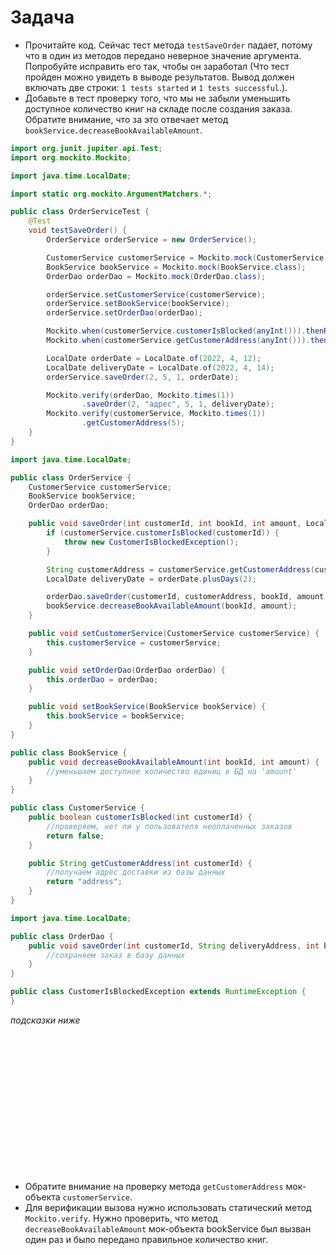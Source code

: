 # Задача

- Прочитайте код. Сейчас тест метода `testSaveOrder` падает, потому что в один из методов передано неверное значение
  аргумента. Попробуйте исправить его так, чтобы он заработал (Что тест пройден можно увидеть в выводе результатов.
  Вывод должен включать две строки: `1 tests started` и `1 tests successful`.).
- Добавьте в тест проверку того, что мы не забыли уменьшить доступное количество книг на складе после создания заказа.
  Обратите внимание, что за это отвечает метод `bookService.decreaseBookAvailableAmount`.

```java
import org.junit.jupiter.api.Test;
import org.mockito.Mockito;

import java.time.LocalDate;

import static org.mockito.ArgumentMatchers.*;

public class OrderServiceTest {
    @Test
    void testSaveOrder() {
        OrderService orderService = new OrderService();

        CustomerService customerService = Mockito.mock(CustomerService.class);
        BookService bookService = Mockito.mock(BookService.class);
        OrderDao orderDao = Mockito.mock(OrderDao.class);

        orderService.setCustomerService(customerService);
        orderService.setBookService(bookService);
        orderService.setOrderDao(orderDao);

        Mockito.when(customerService.customerIsBlocked(anyInt())).thenReturn(false);
        Mockito.when(customerService.getCustomerAddress(anyInt())).thenReturn("адрес");

        LocalDate orderDate = LocalDate.of(2022, 4, 12);
        LocalDate deliveryDate = LocalDate.of(2022, 4, 14);
        orderService.saveOrder(2, 5, 1, orderDate);

        Mockito.verify(orderDao, Mockito.times(1))
                .saveOrder(2, "адрес", 5, 1, deliveryDate);
        Mockito.verify(customerService, Mockito.times(1))
                .getCustomerAddress(5);
    }
}
```

```java
import java.time.LocalDate;

public class OrderService {
    CustomerService customerService;
    BookService bookService;
    OrderDao orderDao;

    public void saveOrder(int customerId, int bookId, int amount, LocalDate orderDate) {
        if (customerService.customerIsBlocked(customerId)) {
            throw new CustomerIsBlockedException();
        }

        String customerAddress = customerService.getCustomerAddress(customerId);
        LocalDate deliveryDate = orderDate.plusDays(2);

        orderDao.saveOrder(customerId, customerAddress, bookId, amount, deliveryDate);
        bookService.decreaseBookAvailableAmount(bookId, amount);
    }

    public void setCustomerService(CustomerService customerService) {
        this.customerService = customerService;
    }

    public void setOrderDao(OrderDao orderDao) {
        this.orderDao = orderDao;
    }

    public void setBookService(BookService bookService) {
        this.bookService = bookService;
    }
}
```

```java
public class BookService {
    public void decreaseBookAvailableAmount(int bookId, int amount) {
        //уменьшаем доступное количество единиц в БД на 'amount'
    }
}
```

```java
public class CustomerService {
    public boolean customerIsBlocked(int customerId) {
        //проверяем, нет ли у пользователя неоплаченных заказов
        return false;
    }

    public String getCustomerAddress(int customerId) {
        //получаем адрес доставки из базы данных
        return "address";
    }
}
```

```java
import java.time.LocalDate;

public class OrderDao {
    public void saveOrder(int customerId, String deliveryAddress, int bookId, int amount, LocalDate deliveryDate) {
        //сохраняем заказ в базу данных
    }
}
```

```java
public class CustomerIsBlockedException extends RuntimeException {
}
```

_подсказки ниже_

<br><br><br><br><br><br><br><br><br><br><br><br><br>

- Обратите внимание на проверку метода `getCustomerAddress` мок-объекта `customerService`.
- Для верификации вызова нужно использовать статический метод `Mockito.verify`. Нужно проверить, что метод
  `decreaseBookAvailableAmount` мок-объекта bookService был вызван один раз и было передано правильное количество книг.
